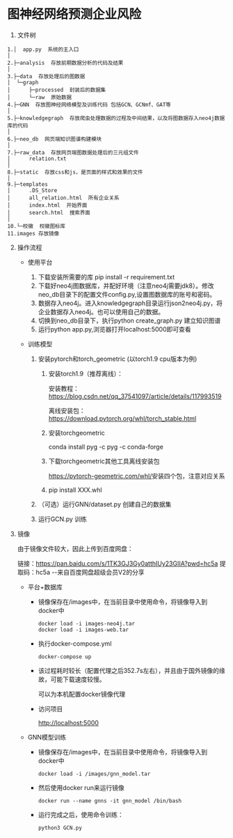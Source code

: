 # 图神经网络预测企业风险

1. 文件树

```
1.│  app.py  系统的主入口
│           
2.├─analysis  存放前期数据分析的代码及结果
│          
3.├─data  存放处理后的图数据
│  └─graph
│      ├─processed  封装后的数据集
│      └─raw  原始数据
4.├─GNN  存放图神经网络模型及训练代码 包括GCN、GCNmf、GAT等
│          
5.├─knowledgegraph  存放爬虫处理数据的过程及中间结果，以及将图数据存入neo4j数据库的代码
│          
6.├─neo_db  网页端知识图谱构建模块
│          
7.├─raw_data  存放网页端图数据处理后的三元组文件
│      relation.txt
│      
8.├─static  存放css和js，是页面的样式和效果的文件
│          
9.├─templates
│      .DS_Store
│      all_relation.html  所有企业关系
│      index.html  开始界面
│      search.html  搜索界面
│      
10.└─校徽  校徽图标库
11.images 存放镜像
```

2. 操作流程

   - 使用平台

     1. 下载安装所需要的库 pip install -r requirement.txt
     2. 下载好neo4j图数据库，并配好环境（注意neo4j需要jdk8）。修改neo_db目录下的配置文件config.py,设置图数据库的账号和密码。
     3. 数据存入neo4j。进入knowledgegraph目录运行json2neo4j.py，将企业数据存入neo4j。也可以使用自己的数据。
     4. 切换到neo_db目录下，执行python create_graph.py 建立知识图谱
     5. 运行python app.py,浏览器打开localhost:5000即可查看

   - 训练模型

     1. 安装pytorch和torch_geometric (以torch1.9 cpu版本为例)

        1. 安装torch1.9（推荐离线）：

           安装教程：https://blog.csdn.net/qq_37541097/article/details/117993519

           离线安装包：https://download.pytorch.org/whl/torch_stable.html

        2. 安装torchgeometric

            conda install pyg -c pyg -c conda-forge

        3. 下载torchgeometric其他工具离线安装包

            https://pytorch-geometric.com/whl/
            ​安装四个包，注意对应关系

        4. pip install XXX.whl

     2. （可选）运行GNN/dataset.py 创建自己的数据集

     3. 运行GCN.py 训练

        

3. 镜像

   由于镜像文件较大，因此上传到百度网盘：

   链接：https://pan.baidu.com/s/1TK3GJ3Gy0atthIUy23GIIA?pwd=hc5a 
   提取码：hc5a 
   --来自百度网盘超级会员V2的分享

   - 平台+数据库

     - 镜像保存在/images中，在当前目录中使用命令，将镜像导入到docker中

       ```shell
       docker load -i images-neo4j.tar
       docker load -i images-web.tar
       ```
     
     - 执行docker-compose.yml
     
       ```shell
       docker-compose up
       ```
     
     - 该过程耗时较长（配置代理之后352.7s左右），并且由于国外镜像的缘故，可能下载速度较慢。
     
       可以为本机配置docker镜像代理
     
     - 访问项目
     
       [http://localhost:5000](http://localhost:5000)
       
       
     


   - GNN模型训练

     - 镜像保存在/images中，在当前目录中使用命令，将镜像导入到docker中

       ```shell
       docker load -i /images/gnn_model.tar
       ```

     - 然后使用docker run来运行镜像

       ```shell
       docker run --name gnns -it gnn_model /bin/bash
       ```

     - 运行完成之后，使用命令训练：

       ```shell
       python3 GCN.py
       ```


​          

​        

​        
